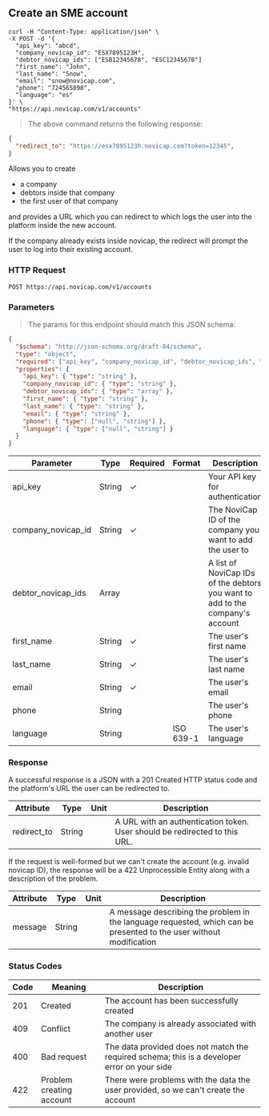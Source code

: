 ## Create an SME account

```shell
curl -H "Content-Type: application/json" \
-X POST -d '{
  "api_key": "abcd",
  "company_novicap_id": "ESX7895123H",
  "debtor_novicap_ids": ["ESB12345678", "ESC12345678"]
  "first_name": "John",
  "last_name": "Snow",
  "email": "snow@novicap.com",
  "phone": "724565898",
  "language": "es"
}' \
"https://api.novicap.com/v1/accounts"
```

> The above command returns the following response:

```json
{
  "redirect_to": "https://esx7895123h.novicap.com?token=12345",
}
```

Allows you to create 
- a company
- debtors inside that company
- the first user of that company

and provides a URL which you can redirect to which logs the user into the platform inside the new account.

If the company already exists inside novicap, the redirect will prompt the user to log into their existing account.

### HTTP Request

`POST https://api.novicap.com/v1/accounts`

### Parameters

> The params for this endpoint should match this JSON schema:

```json
{
  "$schema": "http://json-schema.org/draft-04/schema",
  "type": "object",
  "required": ["api_key", "company_novicap_id", "debtor_novicap_ids", "first_name", "last_name", "email"],
  "properties": {
    "api_key": { "type": "string" },
    "company_novicap_id": { "type": "string" },
    "debtor_novicap_ids": { "type": "array" },
    "first_name": { "type": "string" },
    "last_name": { "type": "string" },
    "email": { "type": "string" },
    "phone": { "type": ["null", "string"] },
    "language": { "type": ["null", "string"] }
  }
}
```

| Parameter          | Type   | Required | Format    | Description                                                                   |
|--------------------|--------|----------|-----------|-------------------------------------------------------------------------------|
| api_key            | String | ✓        |           | Your API key for authentication                                               |
| company_novicap_id | String | ✓        |           | The NoviCap ID of the company you want to add the user to                     |
| debtor_novicap_ids | Array  |          |           | A list of NoviCap IDs of the debtors you want to add to the company's account |
| first_name         | String | ✓        |           | The user's first name                                                         |
| last_name          | String | ✓        |           | The user's last name                                                          |
| email              | String | ✓        |           | The user's email                                                              |
| phone              | String |          |           | The user's phone                                                              |
| language           | String |          | ISO 639-1 | The user's language                                                           |

### Response

A successful response is a JSON with a 201 Created HTTP status code and the platform's URL the user can be redirected to.

| Attribute   | Type   | Unit | Description                                                                |
|-------------|--------|------|----------------------------------------------------------------------------|
| redirect_to | String |      | A URL with an authentication token. User should be redirected to this URL. |

If the request is well-formed but we can't create the account (e.g. invalid novicap ID), the response will be a 422 Unprocessible Entity along with a description of the problem.

| Attribute | Type   | Unit | Description                                                                                                         |
|-----------|--------|------|---------------------------------------------------------------------------------------------------------------------|
| message   | String |      | A message describing the problem in the language requested, which can be presented to the user without modification |

### Status Codes

| Code | Meaning                  | Description                                                                                  |
|------|--------------------------|----------------------------------------------------------------------------------------------|
|  201 | Created                  | The account has been successfully created                                                    |
|  409 | Conflict                 | The company is already associated with another user                                          |
|  400 | Bad request              | The data provided does not match the required schema; this is a developer error on your side |
|  422 | Problem creating account | There were problems with the data the user provided, so we can't create the account          |
